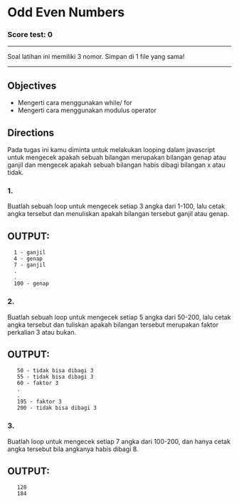 # Odd Even Numbers

### Score test: 0
---
Soal latihan ini memiliki 3 nomor. Simpan di 1 file yang sama!

---
## Objectives
- Mengerti cara menggunakan while/ for
- Mengerti cara menggunakan modulus operator

## Directions
Pada tugas ini kamu diminta untuk melakukan looping dalam javascript untuk mengecek apakah sebuah bilangan merupakan bilangan genap atau ganjil dan mengecek apakah sebuah bilangan habis dibagi bilangan x atau tidak.

### 1.
Buatlah sebuah loop untuk mengecek setiap 3 angka dari 1-100, lalu cetak angka tersebut dan menuliskan apakah bilangan tersebut ganjil atau genap.

OUTPUT:
--------
```
  1 - ganjil
  4 - genap
  7 - ganjil
  .
  .
  100 - genap
```

### 2.
Buatlah sebuah loop untuk mengecek setiap 5 angka dari 50-200, lalu cetak angka tersebut dan tuliskan apakah bilangan tersebut merupakan faktor perkalian 3 atau bukan.

OUTPUT:
--------
```
   50 - tidak bisa dibagi 3
   55 - tidak bisa dibagi 3
   60 - faktor 3
   .
   .
   195 - faktor 3
   200 - tidak bisa dibagi 3
```

### 3.
Buatlah loop untuk mengecek setiap 7 angka dari 100-200, dan hanya cetak angka tersebut bila angkanya habis dibagi 8.

OUTPUT:
--------
```
   128
   184
```